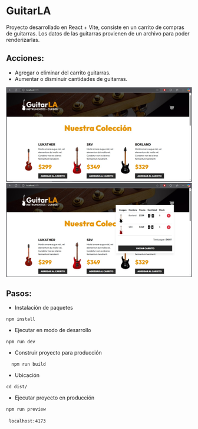 # GuitarLA

Proyecto desarrollado en React + Vite, consiste en un carrito de compras de guitarras. 
Los datos de las guitarras provienen de un archivo para poder renderizarlas.

## Acciones:
* Agregar o eliminar del carrito guitarras.
* Aumentar o disminuir cantidades de guitarras.
  
![Alt Text](docs/img.jpg)
![Alt Text](docs/img2.jpg)

## Pasos:
* Instalación de paquetes 
```
npm install
```
* Ejecutar en modo de desarrollo
```
npm run dev
```
* Construir proyecto para producción
```
  npm run build
```
* Ubicación
```
cd dist/
```
* Ejecutar proyecto en producción
```
npm run preview
 
 localhost:4173
```
